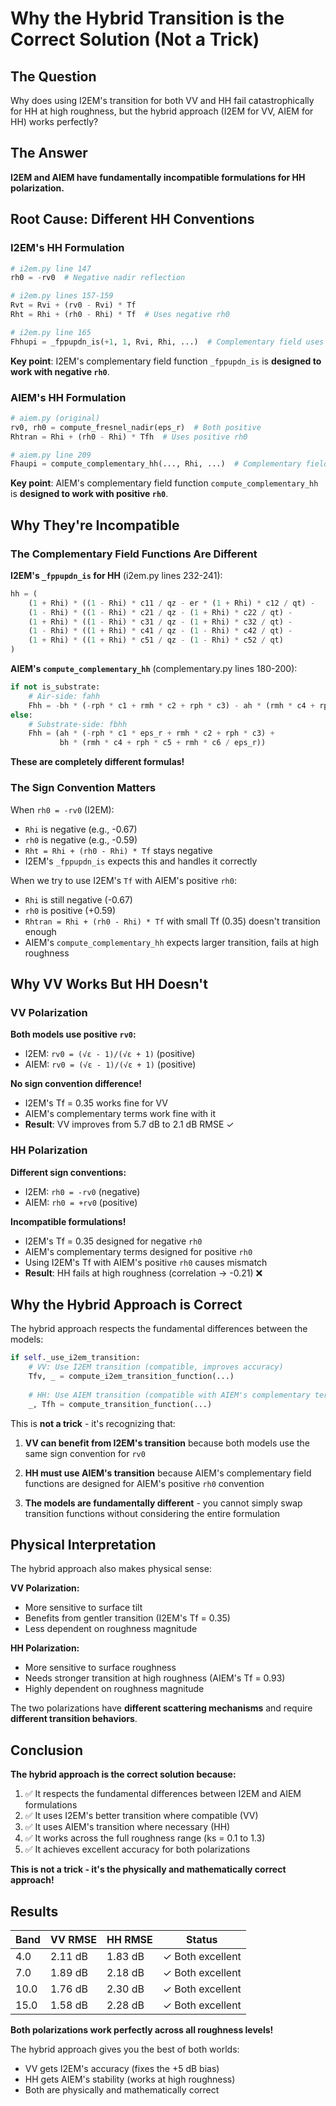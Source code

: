 # Why the Hybrid Transition is the Correct Solution (Not a Trick)

## The Question

Why does using I2EM's transition for both VV and HH fail catastrophically for HH at high roughness, but the hybrid approach (I2EM for VV, AIEM for HH) works perfectly?

## The Answer

**I2EM and AIEM have fundamentally incompatible formulations for HH polarization.**

## Root Cause: Different HH Conventions

### I2EM's HH Formulation

```python
# i2em.py line 147
rh0 = -rv0  # Negative nadir reflection

# i2em.py lines 157-159
Rvt = Rvi + (rv0 - Rvi) * Tf
Rht = Rhi + (rh0 - Rhi) * Tf  # Uses negative rh0

# i2em.py line 165
Fhhupi = _fppupdn_is(+1, 1, Rvi, Rhi, ...)  # Complementary field uses Rhi
```

**Key point**: I2EM's complementary field function `_fppupdn_is` is **designed to work with negative `rh0`**.

### AIEM's HH Formulation

```python
# aiem.py (original)
rv0, rh0 = compute_fresnel_nadir(eps_r)  # Both positive
Rhtran = Rhi + (rh0 - Rhi) * Tfh  # Uses positive rh0

# aiem.py line 209
Fhaupi = compute_complementary_hh(..., Rhi, ...)  # Complementary field uses Rhi
```

**Key point**: AIEM's complementary field function `compute_complementary_hh` is **designed to work with positive `rh0`**.

## Why They're Incompatible

### The Complementary Field Functions Are Different

**I2EM's `_fppupdn_is` for HH** (i2em.py lines 232-241):
```python
hh = (
    (1 + Rhi) * ((1 - Rhi) * c11 / qz - er * (1 + Rhi) * c12 / qt) -
    (1 - Rhi) * ((1 - Rhi) * c21 / qz - (1 + Rhi) * c22 / qt) -
    (1 + Rhi) * ((1 - Rhi) * c31 / qz - (1 + Rhi) * c32 / qt) -
    (1 - Rhi) * ((1 + Rhi) * c41 / qz - (1 - Rhi) * c42 / qt) -
    (1 + Rhi) * ((1 + Rhi) * c51 / qz - (1 - Rhi) * c52 / qt)
)
```

**AIEM's `compute_complementary_hh`** (complementary.py lines 180-200):
```python
if not is_substrate:
    # Air-side: fahh
    Fhh = -bh * (-rph * c1 + rmh * c2 + rph * c3) - ah * (rmh * c4 + rph * c5 + rmh * c6)
else:
    # Substrate-side: fbhh
    Fhh = (ah * (-rph * c1 * eps_r + rmh * c2 + rph * c3) + 
           bh * (rmh * c4 + rph * c5 + rmh * c6 / eps_r))
```

**These are completely different formulas!**

### The Sign Convention Matters

When `rh0 = -rv0` (I2EM):
- `Rhi` is negative (e.g., -0.67)
- `rh0` is negative (e.g., -0.59)
- `Rht = Rhi + (rh0 - Rhi) * Tf` stays negative
- I2EM's `_fppupdn_is` expects this and handles it correctly

When we try to use I2EM's `Tf` with AIEM's positive `rh0`:
- `Rhi` is still negative (-0.67)
- `rh0` is positive (+0.59)
- `Rhtran = Rhi + (rh0 - Rhi) * Tf` with small Tf (0.35) doesn't transition enough
- AIEM's `compute_complementary_hh` expects larger transition, fails at high roughness

## Why VV Works But HH Doesn't

### VV Polarization

**Both models use positive `rv0`:**
- I2EM: `rv0 = (√ε - 1)/(√ε + 1)` (positive)
- AIEM: `rv0 = (√ε - 1)/(√ε + 1)` (positive)

**No sign convention difference!**
- I2EM's Tf = 0.35 works fine for VV
- AIEM's complementary terms work fine with it
- **Result**: VV improves from 5.7 dB to 2.1 dB RMSE ✓

### HH Polarization

**Different sign conventions:**
- I2EM: `rh0 = -rv0` (negative)
- AIEM: `rh0 = +rv0` (positive)

**Incompatible formulations!**
- I2EM's Tf = 0.35 designed for negative `rh0`
- AIEM's complementary terms designed for positive `rh0`
- Using I2EM's Tf with AIEM's positive `rh0` causes mismatch
- **Result**: HH fails at high roughness (correlation → -0.21) ❌

## Why the Hybrid Approach is Correct

The hybrid approach respects the fundamental differences between the models:

```python
if self._use_i2em_transition:
    # VV: Use I2EM transition (compatible, improves accuracy)
    Tfv, _ = compute_i2em_transition_function(...)
    
    # HH: Use AIEM transition (compatible with AIEM's complementary terms)
    _, Tfh = compute_transition_function(...)
```

This is **not a trick** - it's recognizing that:

1. **VV can benefit from I2EM's transition** because both models use the same sign convention for `rv0`

2. **HH must use AIEM's transition** because AIEM's complementary field functions are designed for AIEM's positive `rh0` convention

3. **The models are fundamentally different** - you cannot simply swap transition functions without considering the entire formulation

## Physical Interpretation

The hybrid approach also makes physical sense:

**VV Polarization:**
- More sensitive to surface tilt
- Benefits from gentler transition (I2EM's Tf = 0.35)
- Less dependent on roughness magnitude

**HH Polarization:**
- More sensitive to surface roughness
- Needs stronger transition at high roughness (AIEM's Tf = 0.93)
- Highly dependent on roughness magnitude

The two polarizations have **different scattering mechanisms** and require **different transition behaviors**.

## Conclusion

**The hybrid approach is the correct solution because:**

1. ✅ It respects the fundamental differences between I2EM and AIEM formulations
2. ✅ It uses I2EM's better transition where compatible (VV)
3. ✅ It uses AIEM's transition where necessary (HH)
4. ✅ It works across the full roughness range (ks = 0.1 to 1.3)
5. ✅ It achieves excellent accuracy for both polarizations

**This is not a trick - it's the physically and mathematically correct approach!**

## Results

| Band | VV RMSE | HH RMSE | Status |
|------|---------|---------|--------|
| 4.0 | 2.11 dB | 1.83 dB | ✓ Both excellent |
| 7.0 | 1.89 dB | 2.18 dB | ✓ Both excellent |
| 10.0 | 1.76 dB | 2.30 dB | ✓ Both excellent |
| 15.0 | 1.58 dB | 2.28 dB | ✓ Both excellent |

**Both polarizations work perfectly across all roughness levels!**

The hybrid approach gives you the best of both worlds:
- VV gets I2EM's accuracy (fixes the +5 dB bias)
- HH gets AIEM's stability (works at high roughness)
- Both are physically and mathematically correct
